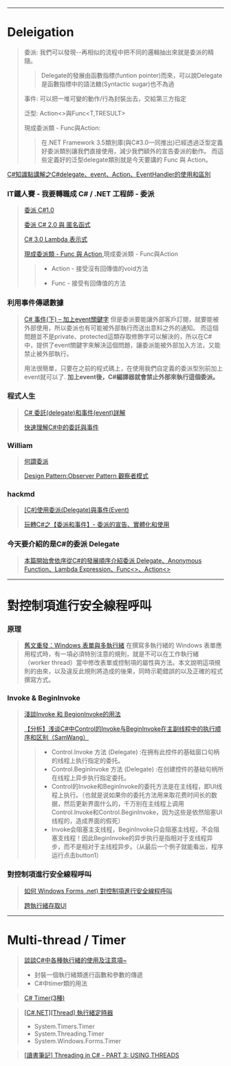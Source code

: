 -------------------------------------------------------
# Deleigation #
> 委派: 我們可以發現--再相似的流程中把不同的邏輯抽出來就是委派的精隨。
> > Delegate的發展由函數指標(funtion pointer)而來，可以說Delegate是函數指標中的語法糖(Syntactic sugar)也不為過
> 
> 事件: 可以把一堆可變的動作/行為封裝出去，交給第三方指定
>
> 泛型: Action<>與Func<T,TRESULT>
> 
> 現成委派類 - Func與Action:
> > 在.NET Framework 3.5類別庫(與C#3.0一同推出)已經透過泛型定義好委派類別讓我們直接使用，減少我們額外的宣告委派的動作。
> > 而這些定義好的泛型delegate類別就是今天要講的 Func 與 Action。

[C#知識點講解之C#delegate、event、Action、EventHandler的使用和區別](https://www.twblogs.net/a/5eaf373086ec4d604917cf06)



### IT鐵人賽 - 我要轉職成 C# / .NET 工程師 - 委派 
> [委派 C#1.0](https://ithelp.ithome.com.tw/articles/10227783)
> 
> [委派 C# 2.0 與 匿名函式](https://ithelp.ithome.com.tw/articles/10227971)
> 
> [C# 3.0 Lambda 表示式](https://ithelp.ithome.com.tw/articles/10228322)
>
> [現成委派類 - Func <T> 與 Action <T>](https://ithelp.ithome.com.tw/articles/10228657)
> 現成委派類 - Func與Action
> > * Action - 接受沒有回傳值的void方法
> >
> > * Func - 接受有回傳值的方法


### 利用事件傳遞數據 
> [C# 事件(下) – 加上event關鍵字](https://ithelp.ithome.com.tw/articles/10228906)
> 但是委派要能讓外部客戶訂閱，就要能被外部使用，所以委派也有可能被外部執行而送出意料之外的通知。
> 而這個問題並不是private、protected這類存取修飾字可以解決的，所以在C#中，提供了event關鍵字來解決這個問題，讓委派能被外部加入方法，又能禁止被外部執行。
> 
> 用法很簡單，只要在之前的程式碼上，在使用我們自定義的委派型別前加上event就可以了. **加上event後，C#編譯器就會禁止外部來執行這個委派。**

### 程式人生
> [C# 委託(delegate)和事件(event)詳解](https://www.796t.com/content/1548166147.html)
> 
> [快速理解C#中的委託與事件](https://www.796t.com/content/1549107564.html)
> 

### William
>[何謂委派](https://medium.com/@WilliamWhetstone/c-%E4%BD%95%E8%AC%82%E5%A7%94%E6%B4%BE-delegate-e7eec68da4e2)
>
>[Design Pattern:Observer Pattern 觀察者模式](https://medium.com/@WilliamWhetstone/design-pattern-observer-pattern-%E8%A7%80%E5%AF%9F%E8%80%85%E6%A8%A1%E5%BC%8F-9c24298b4660)

### hackmd
> [[C#]使用委派(Delegate)與事件(Event)](https://hackmd.io/@BKLiang/csharp_delegate_event)
> 
> [玩轉C#之【委派和事件】- 委派的宣告、實體化和使用](https://hackmd.io/@IsHlp74-TK6Gg5UC4REAEw/ry3zuJi6L)

### 今天要介紹的是C#的委派 Delegate
> [本篇開始會依序從C#的發展順序介紹委派 Delegate、Anonymous Function、Lambda Expression、Func<>、Action<>](http://death0400.blogspot.com/2018/01/c-delegate.html)


-------------------------------------------------------
# 對控制項進行安全線程呼叫
### 原理
> [舊文重發：Windows 表單與多執行緒](https://www.huanlintalk.com/2009/01/windows.html)
> 在撰寫多執行緒的 Windows 表單應用程式時，有一項必須特別注意的規則，就是不可以在工作執行緒（worker thread）當中修改表單或控制項的屬性與方法。本文說明這項規則的由來，以及違反此規則將造成的後果，同時示範錯誤的以及正確的程式撰寫方式。

### Invoke & BeginInvoke
> [淺談Invoke 和 BegionInvoke的用法](https://iter01.com/427335.html)
> 
> [【分析】浅谈C#中Control的Invoke与BeginInvoke在主副线程中的执行顺序和区别（SamWang）](https://www.cnblogs.com/wangshenhe/archive/2012/05/25/2516842.html)
> > * Control.Invoke 方法 (Delegate) :在拥有此控件的基础窗口句柄的线程上执行指定的委托。
> > * Control.BeginInvoke 方法 (Delegate) :在创建控件的基础句柄所在线程上异步执行指定委托。
> > * Control的Invoke和BeginInvoke的委托方法是在主线程，即UI线程上执行。（也就是说如果你的委托方法用来取花费时间长的数据，然后更新界面什么的，千万别在主线程上调用Control.Invoke和Control.BeginInvoke，因为这些是依然阻塞UI线程的，造成界面的假死）
> > * Invoke会阻塞主支线程，BeginInvoke只会阻塞主线程，不会阻塞支线程！因此BeginInvoke的异步执行是指相对于支线程异步，而不是相对于主线程异步。（从最后一个例子就能看出，程序运行点击button1）

### 對控制項進行安全線程呼叫
> [如何 Windows Forms .net) 對控制項進行安全線程呼叫](https://learn.microsoft.com/zh-tw/dotnet/desktop/winforms/controls/how-to-make-thread-safe-calls?view=netdesktop-6.0&source=recommendations)
> 
> [跨執行緒存取UI](https://www.ez2o.com/Blog/Post/csharp-Cross-Thread-Call-Object)

-------------------------------------------------------
# Multi-thread / Timer
> [談談C#中各種執行緒的使用及注意項~](https://codingnote.cc/zh-tw/p/118004/)
> * 封裝一個執行緒類進行函數和參數的傳遞
> * C#中timer類的用法

> [C# Timer(3種)](https://ithelp.ithome.com.tw/articles/10195452?sc=rss.qu)

> [[C#.NET][Thread] 執行緒定時器](https://www.dotblogs.com.tw/yc421206/2011/01/30/21141)
> * System.Timers.Timer
> * System.Threading.Timer
> * System.Windows.Forms.Timer


> [[讀書筆記] Threading in C# - PART 3: USING THREADS](https://ithelp.ithome.com.tw/articles/10254641)
